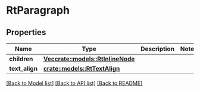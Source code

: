 # RtParagraph

## Properties

Name | Type | Description | Notes
------------ | ------------- | ------------- | -------------
**children** | [**Vec<crate::models::RtInlineNode>**](RtInlineNode.md) |  | 
**text_align** | [**crate::models::RtTextAlign**](RtTextAlign.md) |  | 

[[Back to Model list]](../README.md#documentation-for-models) [[Back to API list]](../README.md#documentation-for-api-endpoints) [[Back to README]](../README.md)


